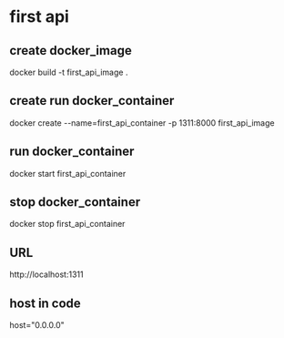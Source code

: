 # first api

## create docker_image
docker build -t first_api_image .

## create run docker_container
docker create --name=first_api_container -p 1311:8000 first_api_image

## run docker_container
docker start first_api_container

## stop docker_container
docker stop first_api_container

## URL
http://localhost:1311

## host in code
host="0.0.0.0"